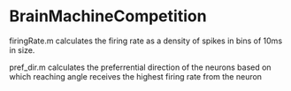 # BrainMachineCompetition

firingRate.m calculates the firing rate as a density of spikes in bins of 10ms in size. 


pref_dir.m calculates the preferrential direction of the neurons based on which reaching angle receives the highest firing rate from the neuron

